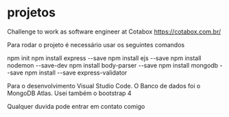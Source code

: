 # projetos
Challenge to work as software engineer at Cotabox https://cotabox.com.br/

Para rodar o projeto é necessário usar os seguintes comandos


npm init 
npm install express --save
npm install ejs --save
npm install nodemon --save-dev
npm install body-parser --save
npm install mongodb --save
npm install --save express-validator

Para o desenvolvimento Visual Studio Code.
O Banco de dados foi o MongoDB Atlas.
Usei também o bootstrap 4

Qualquer duvida pode entrar em contato comigo
